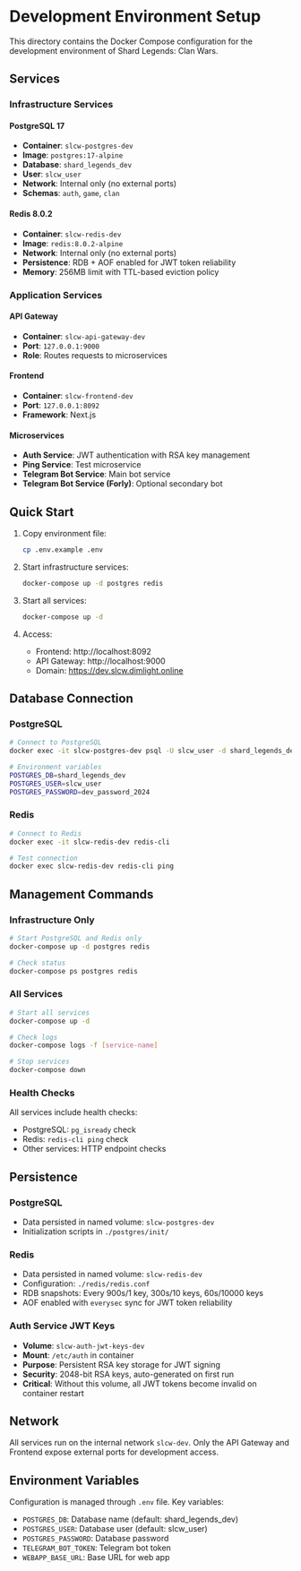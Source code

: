# Development Environment Setup

This directory contains the Docker Compose configuration for the development environment of Shard Legends: Clan Wars.

## Services

### Infrastructure Services

#### PostgreSQL 17
- **Container**: `slcw-postgres-dev`
- **Image**: `postgres:17-alpine`
- **Database**: `shard_legends_dev`
- **User**: `slcw_user`
- **Network**: Internal only (no external ports)
- **Schemas**: `auth`, `game`, `clan`

#### Redis 8.0.2
- **Container**: `slcw-redis-dev`
- **Image**: `redis:8.0.2-alpine`
- **Network**: Internal only (no external ports)
- **Persistence**: RDB + AOF enabled for JWT token reliability
- **Memory**: 256MB limit with TTL-based eviction policy

### Application Services

#### API Gateway
- **Container**: `slcw-api-gateway-dev`
- **Port**: `127.0.0.1:9000`
- **Role**: Routes requests to microservices

#### Frontend
- **Container**: `slcw-frontend-dev`
- **Port**: `127.0.0.1:8092`
- **Framework**: Next.js

#### Microservices
- **Auth Service**: JWT authentication with RSA key management
- **Ping Service**: Test microservice
- **Telegram Bot Service**: Main bot service
- **Telegram Bot Service (Forly)**: Optional secondary bot

## Quick Start

1. Copy environment file:
   ```bash
   cp .env.example .env
   ```

2. Start infrastructure services:
   ```bash
   docker-compose up -d postgres redis
   ```

3. Start all services:
   ```bash
   docker-compose up -d
   ```

4. Access:
   - Frontend: http://localhost:8092
   - API Gateway: http://localhost:9000
   - Domain: https://dev.slcw.dimlight.online

## Database Connection

### PostgreSQL
```bash
# Connect to PostgreSQL
docker exec -it slcw-postgres-dev psql -U slcw_user -d shard_legends_dev

# Environment variables
POSTGRES_DB=shard_legends_dev
POSTGRES_USER=slcw_user
POSTGRES_PASSWORD=dev_password_2024
```

### Redis
```bash
# Connect to Redis
docker exec -it slcw-redis-dev redis-cli

# Test connection
docker exec slcw-redis-dev redis-cli ping
```

## Management Commands

### Infrastructure Only
```bash
# Start PostgreSQL and Redis only
docker-compose up -d postgres redis

# Check status
docker-compose ps postgres redis
```

### All Services
```bash
# Start all services
docker-compose up -d

# Check logs
docker-compose logs -f [service-name]

# Stop services
docker-compose down
```

### Health Checks
All services include health checks:
- PostgreSQL: `pg_isready` check
- Redis: `redis-cli ping` check
- Other services: HTTP endpoint checks

## Persistence

### PostgreSQL
- Data persisted in named volume: `slcw-postgres-dev`
- Initialization scripts in `./postgres/init/`

### Redis
- Data persisted in named volume: `slcw-redis-dev`
- Configuration: `./redis/redis.conf`
- RDB snapshots: Every 900s/1 key, 300s/10 keys, 60s/10000 keys
- AOF enabled with `everysec` sync for JWT token reliability

### Auth Service JWT Keys
- **Volume**: `slcw-auth-jwt-keys-dev`
- **Mount**: `/etc/auth` in container
- **Purpose**: Persistent RSA key storage for JWT signing
- **Security**: 2048-bit RSA keys, auto-generated on first run
- **Critical**: Without this volume, all JWT tokens become invalid on container restart

## Network

All services run on the internal network `slcw-dev`. Only the API Gateway and Frontend expose external ports for development access.

## Environment Variables

Configuration is managed through `.env` file. Key variables:

- `POSTGRES_DB`: Database name (default: shard_legends_dev)
- `POSTGRES_USER`: Database user (default: slcw_user)  
- `POSTGRES_PASSWORD`: Database password
- `TELEGRAM_BOT_TOKEN`: Telegram bot token
- `WEBAPP_BASE_URL`: Base URL for web app